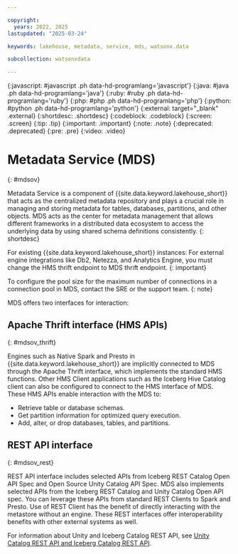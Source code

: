 ```yaml
---

copyright:
  years: 2022, 2025
lastupdated: "2025-03-24"

keywords: lakehouse, metadata, service, mds, watsonx.data

subcollection: watsonxdata

---
```


{:javascript: #javascript .ph data-hd-programlang='javascript'}
{:java: #java .ph data-hd-programlang='java'}
{:ruby: #ruby .ph data-hd-programlang='ruby'}
{:php: #php .ph data-hd-programlang='php'}
{:python: #python .ph data-hd-programlang='python'}
{:external: target="_blank" .external}
{:shortdesc: .shortdesc}
{:codeblock: .codeblock}
{:screen: .screen}
{:tip: .tip}
{:important: .important}
{:note: .note}
{:deprecated: .deprecated}
{:pre: .pre}
{:video: .video}

# Metadata Service (MDS)
{: #mdsov}

Metadata Service is a component of {{site.data.keyword.lakehouse_short}} that acts as the centralized metadata repository and plays a crucial role in managing and storing metadata for tables, databases, partitions, and other objects. MDS acts as the center for metadata management that allows different frameworks in a distributed data ecosystem to access the underlying data by using shared schema definitions consistently.
{: shortdesc}

For existing {{site.data.keyword.lakehouse_short}} instances: For external engine integrations like Db2, Netezza, and Analytics Engine, you must change the HMS thrift endpoint to MDS thrift endpoint.
{: important}

To configure the pool size for the maximum number of connections in a connection pool in MDS, contact the SRE or the support team.
{: note}

MDS offers two interfaces for interaction:

## Apache Thrift interface (HMS APIs)
{: #mdsov_thrift}

Engines such as Native Spark and Presto in {{site.data.keyword.lakehouse_short}} are implicitly connected to MDS through the Apache Thrift interface, which implements the standard HMS functions. Other HMS Client applications such as the Iceberg Hive Catalog client can also be configured to connect to the HMS interface of MDS. These HMS APIs enable interaction with the MDS to:

- Retrieve table or database schemas.
- Get partition information for optimized query execution.
- Add, alter, or drop databases, tables, and partitions.


## REST API interface
{: #mdsov_rest}

REST API interface includes selected APIs from Iceberg REST Catalog Open API Spec and Open Source Unity Catalog API Spec. MDS also implements selected APIs from the Iceberg REST Catalog and Unity Catalog Open API spec. You can leverage these APIs from standard REST Clients to Spark and Presto. Use of REST Client has the benefit of directly interacting with the metastore without an engine. These REST interfaces offer interoperability benefits with other external systems as well.

For information about Unity and Iceberg Catalog REST API, see [Unity Catalog REST API and Iceberg Catalog REST API](/docs/watsonxdata?topic=watsonxdata-unity_iceberg_api).
